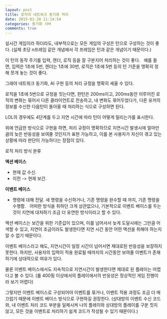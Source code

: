 ```yaml
---
layout: post
title: 로직의 네트워크 동기화 처리
date: 2015-01-28 11:14:54
categories: 동기화 서버
comments: true
---
```


실시간 게임이라 하더라도, 내부적으로는 모든 게임의 구성은 턴으로 구성하는 것이 좋다. (실제 초당 n프레임 같은 개념에서 각 프레임은 턴과 같은 개념이기 때문이다.)

이 턴의 동작 주기를 입력, 렌더, 로직 등을 잘 구분지어 처리하는 것이 좋다.
 
예를 들면, 입력은 1초에 5번, 렌더는 1초에 30번, 로직은 1초에 5번 등의 턴 기준을 명확히 정해 쪼개 놓는 것이 좋다.

그래야 네트워크 동기화, AI 구현 등의 처리 규정을 명확히 세울 수 있다.


로직을 1초에 5번으로 규정을 짓는다면, 한턴은 200ms이고, 200ms동안 이루어진 로직의 변화는 묶어서 다른 클라이언트로 전송하고, 내 변화도 묶어두었다가, 다른 유저의 정보를 수신한 다음턴이 돌아올 때 처리하는 식으로 구성하면 된다.

LOL의 경우에도 4단계를 두고 지연 시간에 따라 턴이 어떻게 밀리는가를 표시한다.

위에 언급한 방식으로 구현을 하면, 처리 규정이 명확하므로 지연시간 발생시에 얼마만큼의 늦은 반응성을 보여줄 것인지가 표현 가능하고, 이를 본 사용자가 자신이 겪고 있는 상황에 따라 판단이 가능하다는 장점이 있다.


로직 처리 방식 분류

**액션 베이스**
* 현재 값 수신.
* 이전 -> 현재 보간.

**이벤트 베이스**
* 명령에 대해 전달. 새 명령을 수신하거나, 기존 명령을 완수할 때 까지, 기존 명령을 수행함.
 
어떠한 방식을 취하던 크게 상관없으나, 기본적으로 이벤트 베이스를 두는 것이 지연에 대처하기 조금 더 유연한 방식이라고 할 수 있다.

액션 베이스는 보간을 위한 기준값이 있으며, 이를 넘어서서 늦게 도달시에는 그만큼 어색할 수 있고, 지연이 조금이라도 발생한다면 지연 시간 동안 어떤 액션을 취해야 하는지 알 수 없기 때문이다.


이벤트 베이스라고 해도, 지연시간이 일정 시간이 넘어서면 제대로된 반응성을 보장하지 못한다. 하지만, 사용자의 입력이 적용 완료될 때까지의 시간동안 보여줄 이벤트가 존재하기에 상대적으로 여유가 있다.

물론 이벤트 베이스에서도 지속적으로 지연시간이 발생한다면 제대로 된 플레이는 어렵다고 볼 수 있다. (롤 400핑 이상에서의 플레이에서의 반응성은 정상적인 게임 진행이라 보기 어렵다)

그렇지만 이벤트 베이스로 구성되어야 이벤트를 묶거나, 이벤트 적용 과정도 조금 더 매끄럽기 때문에 이벤트 베이스 방식으로 구현하길 권장한다. (상대방의 이벤트 수신 코드와, 내 이벤트 처리 코드 부분을 일체시켜 나의 플레이와 상대방의 플레이를 구분 짓지 않고, 모든 것을 이벤트로 처리하기 쉽게 코드가 작성될 수 있기 때문이다.)
